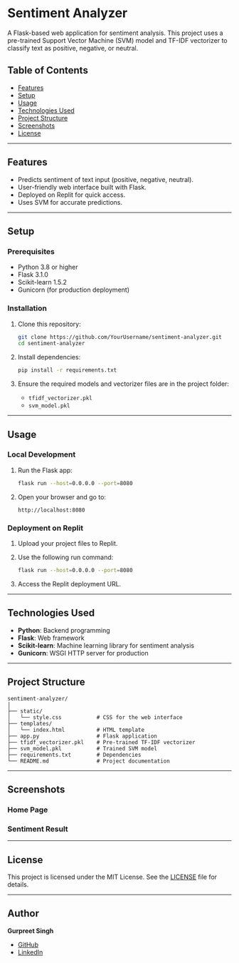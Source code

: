
# Sentiment Analyzer

A Flask-based web application for sentiment analysis. This project uses a pre-trained Support Vector Machine (SVM) model and TF-IDF vectorizer to classify text as positive, negative, or neutral.

## Table of Contents

- [Features](#features)
- [Setup](#setup)
- [Usage](#usage)
- [Technologies Used](#technologies-used)
- [Project Structure](#project-structure)
- [Screenshots](#screenshots)
- [License](#license)

---

## Features

- Predicts sentiment of text input (positive, negative, neutral).
- User-friendly web interface built with Flask.
- Deployed on Replit for quick access.
- Uses SVM for accurate predictions.

---

## Setup

### Prerequisites

- Python 3.8 or higher
- Flask 3.1.0
- Scikit-learn 1.5.2
- Gunicorn (for production deployment)

### Installation

1. Clone this repository:
   ```bash
   git clone https://github.com/YourUsername/sentiment-analyzer.git
   cd sentiment-analyzer


2. Install dependencies:
   ```bash
   pip install -r requirements.txt
   ```

3. Ensure the required models and vectorizer files are in the project folder:
   - `tfidf_vectorizer.pkl`
   - `svm_model.pkl`

---

## Usage

### Local Development

1. Run the Flask app:
   ```bash
   flask run --host=0.0.0.0 --port=8080
   ```

2. Open your browser and go to:
   ```
   http://localhost:8080
   ```

### Deployment on Replit

1. Upload your project files to Replit.
2. Use the following run command:
   ```bash
   flask run --host=0.0.0.0 --port=8080
   ```

3. Access the Replit deployment URL.

---

## Technologies Used

- **Python**: Backend programming
- **Flask**: Web framework
- **Scikit-learn**: Machine learning library for sentiment analysis
- **Gunicorn**: WSGI HTTP server for production

---

## Project Structure

```plaintext
sentiment-analyzer/
│
├── static/
│   └── style.css           # CSS for the web interface
├── templates/
│   └── index.html          # HTML template
├── app.py                  # Flask application
├── tfidf_vectorizer.pkl    # Pre-trained TF-IDF vectorizer
├── svm_model.pkl           # Trained SVM model
├── requirements.txt        # Dependencies
└── README.md               # Project documentation
```

---

## Screenshots

### Home Page
<!-- ![Home Page](https://via.placeholder.com/800x400.png?text=Add+Screenshot) -->

### Sentiment Result
<!-- ![Result Page](https://via.placeholder.com/800x400.png?text=Add+Screenshot)  -->

---

## License

This project is licensed under the MIT License. See the [LICENSE](LICENSE) file for details.

---

## Author

**Gurpreet Singh**  
- [GitHub](https://github.com/Gurry-12)
- [LinkedIn](https://www.linkedin.com/in/gurpreet-singh57/)
